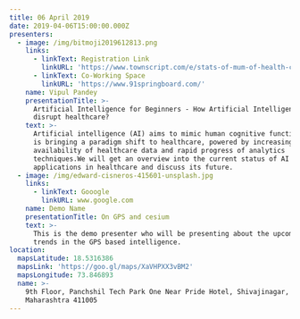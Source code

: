 ```yaml
---
title: 06 April 2019
date: 2019-04-06T15:00:00.000Z
presenters:
  - image: /img/bitmoji2019612813.png
    links:
      - linkText: Registration Link
        linkURL: 'https://www.townscript.com/e/stats-of-mum-of-health-care-130440'
      - linkText: Co-Working Space
        linkURL: 'https://www.91springboard.com/'
    name: Vipul Pandey
    presentationTitle: >-
      Artificial Intelligence for Beginners - How Artificial Intelligence will
      disrupt healthcare?
    text: >-
      Artificial intelligence (AI) aims to mimic human cognitive functions. It
      is bringing a paradigm shift to healthcare, powered by increasing
      availability of healthcare data and rapid progress of analytics
      techniques.We will get an overview into the current status of AI
      applications in healthcare and discuss its future. 
  - image: /img/edward-cisneros-415601-unsplash.jpg
    links:
      - linkText: Gooogle
        linkURL: www.google.com
    name: Demo Name
    presentationTitle: On GPS and cesium
    text: >-
      This is the demo presenter who will be presenting about the upcoming
      trends in the GPS based intelligence.
location:
  mapsLatitude: 18.5316386
  mapsLink: 'https://goo.gl/maps/XaVHPXX3vBM2'
  mapsLongitude: 73.846893
  name: >-
    9th Floor, Panchshil Tech Park One Near Pride Hotel, Shivajinagar, Pune,
    Maharashtra 411005
---
```


